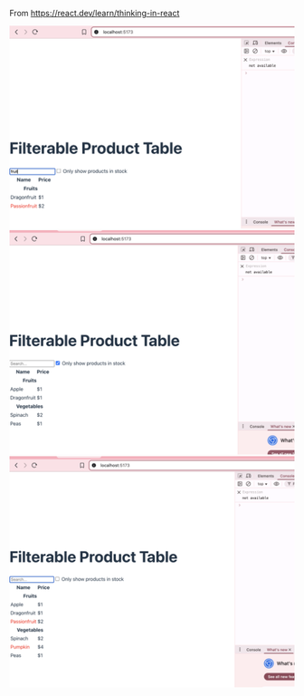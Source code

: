 From <https://react.dev/learn/thinking-in-react>

![Image 1 Preview](./images/app-filtered.png)
![Image 2 Preview](./images/app-only-in-stock.png)
![Image 3 Preview](./images/app.png)
